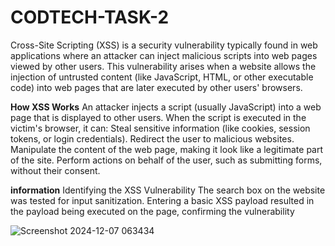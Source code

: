 # CODTECH-TASK-2
Cross-Site Scripting (XSS) is a security vulnerability typically found in web applications where an attacker can inject malicious scripts into web pages viewed by other users. This vulnerability arises when a website allows the injection of untrusted content (like JavaScript, HTML, or other executable code) into web pages that are later executed by other users' browsers.



**How XSS Works**
An attacker injects a script (usually JavaScript) into a web page that is displayed to other users.
When the script is executed in the victim's browser, it can:
Steal sensitive information (like cookies, session tokens, or login credentials).
Redirect the user to malicious websites.
Manipulate the content of the web page, making it look like a legitimate part of the site.
Perform actions on behalf of the user, such as submitting forms, without their consent.



**information**
Identifying the XSS Vulnerability
The search box on the website was tested for input sanitization. Entering a basic XSS payload resulted in the payload being executed on the page, confirming the vulnerability

![Screenshot 2024-12-07 063434](https://github.com/user-attachments/assets/16507c8d-6d98-4182-aeec-6c6fee4af6fe)

